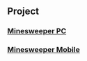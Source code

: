 ## Project

### [Minesweeper PC](https://prog106.github.io/minesweeper/minesweeper.html)

### [Minesweeper Mobile](https://prog106.github.io/minesweeper/minesweeper.mobile.html)
